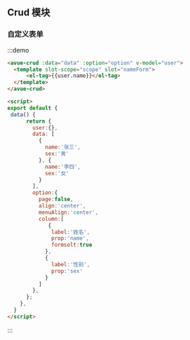 <script>
  export default {
    data() {
      return {
        user:{},
        data: [
          {
            name:'张三',
            sex:'男'
          }, {
            name:'李四',
            sex:'女'
          }
        ],
        option:{
          page:false,
          align:'center',
          menuAlign:'center',
          column:[
             {
              label:'姓名',
              prop:'name',
              formsolt:true,
            }, {
              label:'性别',
              prop:'sex'
            }
          ]
        }
      }
    },
    methods: {
    }
  };
</script>

<style>

</style>

## Crud 模块



### 自定义表单

:::demo  
```html
<avue-crud :data="data" :option="option" v-model="user">
  <template slot-scope="scope" slot="nameForm">
      <el-tag>{{user.name}}</el-tag>
  </template>
</avue-crud>

<script>
export default {
 data() {
      return {
        user:{},
        data: [
          {
            name:'张三',
            sex:'男'
          }, {
            name:'李四',
            sex:'女'
          }
        ],
        option:{
          page:false,
          align:'center',
          menuAlign:'center',
          column:[
             {
              label:'姓名',
              prop:'name',
              formsolt:true
            },
            {
              label:'性别',
              prop:'sex'
            }
          ]
        },
      };
    },
  }
</script>
```
:::